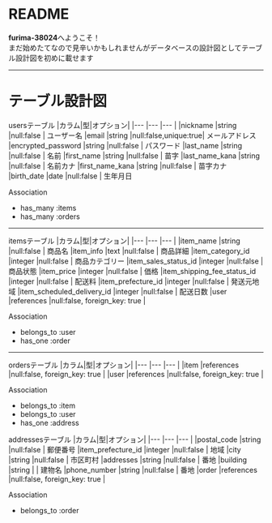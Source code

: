 # README
**furima-38024**へようこそ！  
まだ始めたてなので見辛いかもしれませんがデータベースの設計図としてテーブル設計図を初めに載せます

---
# テーブル設計図

usersテーブル
|カラム|型|オプション|
|---                |---    |---        |
|nickname           |string |null:false |            ユーザー名
|email              |string |null:false,unique:true| メールアドレス
|encrypted_password |string |null:false |            パスワード
|last_name          |string |null:false |            名前
|first_name         |string |null:false |            苗字
|last_name_kana     |string |null:false |            名前カナ
|first_name_kana    |string |null:false |            苗字カナ
|birth_date         |date   |null:false |            生年月日

Association

- has_many :items
- has_many :orders

---
itemsテーブル
|カラム|型|オプション|
|---                         |---        |---        |
|item_name                   |string     |null:false |                    商品名
|item_info                   |text       |null:false |                    商品詳細
|item_category_id            |integer    |null:false |                    商品カテゴリー
|item_sales_status_id        |integer    |null:false |                    商品状態
|item_price                  |integer    |null:false |                    価格
|item_shipping_fee_status_id |integer    |null:false |                    配送料
|item_prefecture_id          |integer    |null:false |                    発送元地域
|item_scheduled_delivery_id  |integer    |null:false |                    配送日数
|user                        |references |null:false, foreign_key: true |

Association

- belongs_to :user
- has_one :order

---
ordersテーブル
|カラム|型|オプション|
|---            |---        |---        |
|item           |references |null:false, foreign_key: true |
|user           |references |null:false, foreign_key: true |

Association

- belongs_to :item
- belongs_to :user
- has_one :address

addressesテーブル
|カラム|型|オプション|
|---                |---        |---        |
|postal_code        |string     |null:false | 郵便番号
|item_prefecture_id |integer    |null:false | 地域
|city               |string     |null:false | 市区町村
|addresses          |string     |null:false | 番地
|building           |string     |           | 建物名
|phone_number       |string     |null:false | 番地
|order              |references |null:false, foreign_key: true |

Association

- belongs_to :order